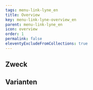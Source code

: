 ```yaml
---
tags: menu-link-lyne_en
title: Overview
key: menu-link-lyne-overview_en
parent: menu-link-lyne_en
icon: overview
order: 1
permalink: false
eleventyExcludeFromCollections: true
---
```


## Zweck

## Varianten

